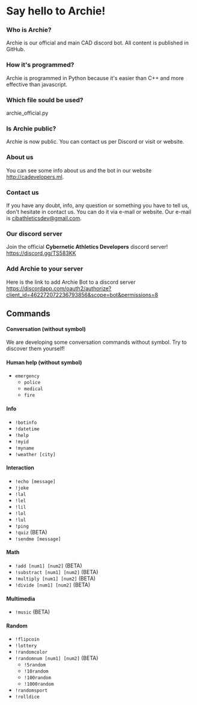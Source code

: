 # Say hello to Archie!
### Who is Archie?
Archie is our official and main CAD discord bot. All content is published in GitHub.
### How it's programmed?
Archie is programmed in Python because it's easier than C++ and more effective than javascript.
### Which file sould be used?
archie_official.py
### Is Archie public?
Archie is now public. You can contact us per Discord or visit or website.
### About us
You can see some info about us and the bot in our website http://cadevelopers.ml.
### Contact us
If you have any doubt, info, any question or something you have to tell us, don't hesitate in contact us. You can do it via e-mail or website. Our e-mail is cibathleticsdev@gmail.com.
### Our discord server
Join the official **Cybernetic Athletics Developers** discord server! https://discord.gg/TS583KK
### Add Archie to your server
Here is the link to add Archie Bot to a discord server https://discordapp.com/oauth2/authorize?client_id=462272072236793856&scope=bot&permissions=8

## Commands
#### Conversation (without symbol)
We are developing some conversation commands without symbol. Try to discover them yourself!

#### Human help (without symbol)
   - ```emergency```
     - ```police```
     - ```medical```
     - ```fire```

#### Info
   - ```!botinfo```
   - ```!datetime```
   - ```!help```
   - ```!myid```
   - ```!myname```
   - ```!weather [city]```

#### Interaction
   - ```!echo [message]```
   - ```!joke```
   - ```!lal```
   - ```!lel```
   - ```!lil```
   - ```!lol```
   - ```!lul```
   - ```!ping```
   - ```!quiz``` (BETA)
   - ```!sendme [message]```

#### Math
   - ```!add [num1] [num2]``` (BETA)
   - ```!substract [num1] [num2]``` (BETA)
   - ```!multiply [num1] [num2]``` (BETA)
   - ```!divide [num1] [num2]``` (BETA)

#### Multimedia
   - ```!music``` (BETA)

#### Random
   - ```!flipcoin```
   - ```!lottery```
   - ```!randomcolor```
   - ```!randomnum [num1] [num2]``` (BETA)
     - ```!5random```
     - ```!10random```
     - ```!100random```
     - ```!1000random```
   - ```!randomsport```
   - ```!rolldice```
